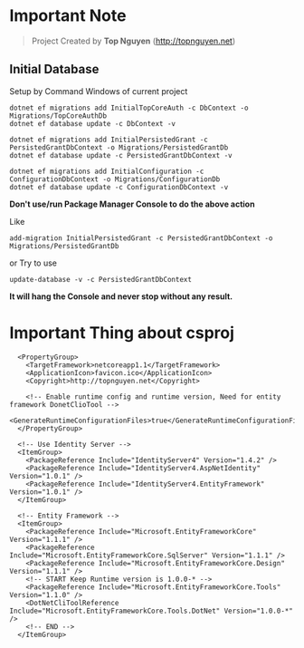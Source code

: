 ﻿# Important Note
> Project Created by **Top Nguyen** (http://topnguyen.net)

## Initial Database
Setup by Command Windows of current project 

```markup
dotnet ef migrations add InitialTopCoreAuth -c DbContext -o Migrations/TopCoreAuthDb
dotnet ef database update -c DbContext -v

dotnet ef migrations add InitialPersistedGrant -c PersistedGrantDbContext -o Migrations/PersistedGrantDb
dotnet ef database update -c PersistedGrantDbContext -v

dotnet ef migrations add InitialConfiguration -c ConfigurationDbContext -o Migrations/ConfigurationDb
dotnet ef database update -c ConfigurationDbContext -v
```


**Don't use/run Package Manager Console to do the above action**

Like
```markup
add-migration InitialPersistedGrant -c PersistedGrantDbContext -o Migrations/PersistedGrantDb
```

or Try to use
```markup
update-database -v -c PersistedGrantDbContext
```
**It will hang the Console and never stop without any result.**

# Important Thing about csproj

```markup
  <PropertyGroup>
    <TargetFramework>netcoreapp1.1</TargetFramework>
    <ApplicationIcon>favicon.ico</ApplicationIcon>
    <Copyright>http://topnguyen.net</Copyright>
    
    <!-- Enable runtime config and runtime version, Need for entity framework DonetClioTool -->
    <GenerateRuntimeConfigurationFiles>true</GenerateRuntimeConfigurationFiles>
  </PropertyGroup>

  <!-- Use Identity Server -->
  <ItemGroup>
    <PackageReference Include="IdentityServer4" Version="1.4.2" />
    <PackageReference Include="IdentityServer4.AspNetIdentity" Version="1.0.1" />
    <PackageReference Include="IdentityServer4.EntityFramework" Version="1.0.1" />
  </ItemGroup>

  <!-- Entity Framework -->
  <ItemGroup>
    <PackageReference Include="Microsoft.EntityFrameworkCore" Version="1.1.1" />
    <PackageReference Include="Microsoft.EntityFrameworkCore.SqlServer" Version="1.1.1" />
    <PackageReference Include="Microsoft.EntityFrameworkCore.Design" Version="1.1.1" />
    <!-- START Keep Runtime version is 1.0.0-* -->
    <PackageReference Include="Microsoft.EntityFrameworkCore.Tools" Version="1.1.0" />
    <DotNetCliToolReference Include="Microsoft.EntityFrameworkCore.Tools.DotNet" Version="1.0.0-*" />
    <!-- END -->
  </ItemGroup>
```
